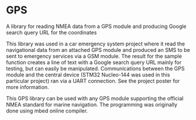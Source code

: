 # GPS
A library for reading NMEA data from a GPS module and producing Google search query URL for the coordinates 

This library was used in a car emergency system project where it read the navigational data from an attached GPS module and produced an SMS to be sent to emergency services via a GSM module. The result for the sample function creates a line of text with a Google search query URL mainly for testing, but can easily be manipulated. Communications between the GPS module and the central device (STM32 Nucleo-144 was used in this particular project) ran via a UART connection. See the project poster for more information. 

This GPS library can be used with any GPS module supporting the official NMEA standard for marine navigation. The programming was originally done using mbed online compiler.
